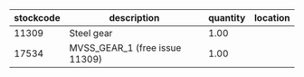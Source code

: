 |stockcode|description|quantity|location|
|---------|-----------|--------|--------|
|11309|Steel gear|1.00||
|17534|MVSS_GEAR_1  (free issue 11309)|1.00||
